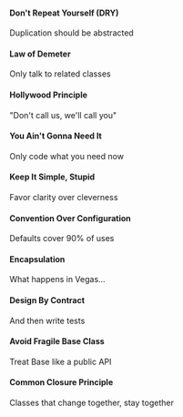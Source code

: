 
#### Don't Repeat Yourself (DRY)

Duplic­ation should be abstracted

####  Law of Demeter

Only talk to related classes

####  Hollywood Principle

"­Don't call us, we'll call you"

####  You Ain't Gonna Need It

Only code what you need now

####  Keep It Simple, Stupid

Favor clarity over cleverness

####  Convention Over Config­uration

Defaults cover 90% of uses

####  Encaps­ulation

What happens in Vegas...

####  Design By Contract

And then write tests

####  Avoid Fragile Base Class

Treat Base like a public API

####  Common Closure Principle

Classes that change together, stay together
